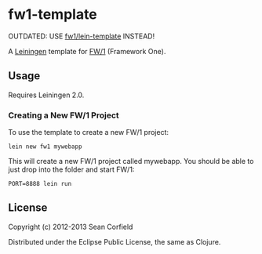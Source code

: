 # fw1-template

OUTDATED: USE [fw1/lein-template](https://github.com/framework-one/fw1-template) INSTEAD!

A [Leiningen](https://github.com/technomancy/leiningen) template for [FW/1](https://github.com/framework-one/fw1-clj) (Framework One).

## Usage

Requires Leiningen 2.0.

### Creating a New FW/1 Project

To use the template to create a new FW/1 project:

```
lein new fw1 mywebapp
```

This will create a new FW/1 project called mywebapp. You should be able to just drop into the folder and start FW/1:

```
PORT=8888 lein run
```

## License

Copyright (c) 2012-2013 Sean Corfield

Distributed under the Eclipse Public License, the same as Clojure.

